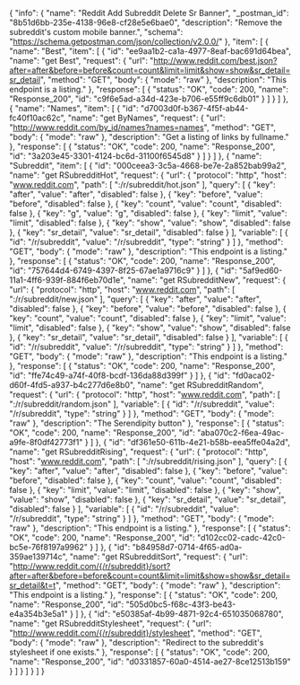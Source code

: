 {
  "info": {
    "name": "Reddit Add Subreddit Delete Sr Banner",
    "_postman_id": "8b51d6bb-235e-4138-96e8-cf28e5e6bae0",
    "description": "Remove the subreddit&#39;s custom mobile banner.",
    "schema": "https://schema.getpostman.com/json/collection/v2.0.0/"
  },
  "item": [
    {
      "name": "Best",
      "item": [
        {
          "id": "ee9aa1b2-ca1a-4977-8eaf-bac691d64bea",
          "name": "get&nbsp;Best",
          "request": {
            "url": "http://www.reddit.com/best.json?after=after&before=before&count=count&limit=limit&show=show&sr_detail=sr_detail",
            "method": "GET",
            "body": {
              "mode": "raw"
            },
            "description": "This endpoint is a listing."
          },
          "response": [
            {
              "status": "OK",
              "code": 200,
              "name": "Response_200",
              "id": "c9f6e5ad-a34d-423e-b706-e55ff9c6db01"
            }
          ]
        }
      ]
    },
    {
      "name": "Names",
      "item": [
        {
          "id": "d7003d0f-b367-4f5f-ab44-fc40f10ac62c",
          "name": "get&nbsp;ByNames",
          "request": {
            "url": "http://www.reddit.com/by_id/names?names=names",
            "method": "GET",
            "body": {
              "mode": "raw"
            },
            "description": "Get a listing of links by fullname."
          },
          "response": [
            {
              "status": "OK",
              "code": 200,
              "name": "Response_200",
              "id": "3a203e45-3301-4124-bc6d-31100f6545d8"
            }
          ]
        }
      ]
    },
    {
      "name": "Subreddit",
      "item": [
        {
          "id": "000ceea3-3c5a-4668-be7e-2a852bab99a2",
          "name": "get&nbsp;RSubredditHot",
          "request": {
            "url": {
              "protocol": "http",
              "host": "www.reddit.com",
              "path": [
                ":/r/subreddit/hot.json"
              ],
              "query": [
                {
                  "key": "after",
                  "value": "after",
                  "disabled": false
                },
                {
                  "key": "before",
                  "value": "before",
                  "disabled": false
                },
                {
                  "key": "count",
                  "value": "count",
                  "disabled": false
                },
                {
                  "key": "g",
                  "value": "g",
                  "disabled": false
                },
                {
                  "key": "limit",
                  "value": "limit",
                  "disabled": false
                },
                {
                  "key": "show",
                  "value": "show",
                  "disabled": false
                },
                {
                  "key": "sr_detail",
                  "value": "sr_detail",
                  "disabled": false
                }
              ],
              "variable": [
                {
                  "id": "/r/subreddit",
                  "value": "/r/subreddit",
                  "type": "string"
                }
              ]
            },
            "method": "GET",
            "body": {
              "mode": "raw"
            },
            "description": "This endpoint is a listing."
          },
          "response": [
            {
              "status": "OK",
              "code": 200,
              "name": "Response_200",
              "id": "757644d4-6749-4397-8f25-67ae1a9716c9"
            }
          ]
        },
        {
          "id": "5af9ed60-11a1-4ff6-939f-884f6eb70d1e",
          "name": "get&nbsp;RSubredditNew",
          "request": {
            "url": {
              "protocol": "http",
              "host": "www.reddit.com",
              "path": [
                ":/r/subreddit/new.json"
              ],
              "query": [
                {
                  "key": "after",
                  "value": "after",
                  "disabled": false
                },
                {
                  "key": "before",
                  "value": "before",
                  "disabled": false
                },
                {
                  "key": "count",
                  "value": "count",
                  "disabled": false
                },
                {
                  "key": "limit",
                  "value": "limit",
                  "disabled": false
                },
                {
                  "key": "show",
                  "value": "show",
                  "disabled": false
                },
                {
                  "key": "sr_detail",
                  "value": "sr_detail",
                  "disabled": false
                }
              ],
              "variable": [
                {
                  "id": "/r/subreddit",
                  "value": "/r/subreddit",
                  "type": "string"
                }
              ]
            },
            "method": "GET",
            "body": {
              "mode": "raw"
            },
            "description": "This endpoint is a listing."
          },
          "response": [
            {
              "status": "OK",
              "code": 200,
              "name": "Response_200",
              "id": "ffe74c49-a74f-40f8-bcdf-136da88d399f"
            }
          ]
        },
        {
          "id": "fd0aca02-d60f-4fd5-a937-b4c277d6e8b0",
          "name": "get&nbsp;RSubredditRandom",
          "request": {
            "url": {
              "protocol": "http",
              "host": "www.reddit.com",
              "path": [
                ":/r/subreddit/random.json"
              ],
              "variable": [
                {
                  "id": "/r/subreddit",
                  "value": "/r/subreddit",
                  "type": "string"
                }
              ]
            },
            "method": "GET",
            "body": {
              "mode": "raw"
            },
            "description": "The Serendipity button"
          },
          "response": [
            {
              "status": "OK",
              "code": 200,
              "name": "Response_200",
              "id": "aba070c2-f6ea-49ac-a9fe-8f0df42773f1"
            }
          ]
        },
        {
          "id": "df361e50-611b-4e21-b58b-eea5ffe04a2d",
          "name": "get&nbsp;RSubredditRising",
          "request": {
            "url": {
              "protocol": "http",
              "host": "www.reddit.com",
              "path": [
                ":/r/subreddit/rising.json"
              ],
              "query": [
                {
                  "key": "after",
                  "value": "after",
                  "disabled": false
                },
                {
                  "key": "before",
                  "value": "before",
                  "disabled": false
                },
                {
                  "key": "count",
                  "value": "count",
                  "disabled": false
                },
                {
                  "key": "limit",
                  "value": "limit",
                  "disabled": false
                },
                {
                  "key": "show",
                  "value": "show",
                  "disabled": false
                },
                {
                  "key": "sr_detail",
                  "value": "sr_detail",
                  "disabled": false
                }
              ],
              "variable": [
                {
                  "id": "/r/subreddit",
                  "value": "/r/subreddit",
                  "type": "string"
                }
              ]
            },
            "method": "GET",
            "body": {
              "mode": "raw"
            },
            "description": "This endpoint is a listing."
          },
          "response": [
            {
              "status": "OK",
              "code": 200,
              "name": "Response_200",
              "id": "d102cc02-cadc-42c0-bc5e-76f8197a9962"
            }
          ]
        },
        {
          "id": "b84958d7-0714-4f65-ad0a-359ae139714c",
          "name": "get&nbsp;RSubredditSort",
          "request": {
            "url": "http://www.reddit.com/{/r/subreddit}/sort?after=after&before=before&count=count&limit=limit&show=show&sr_detail=sr_detail&t=t",
            "method": "GET",
            "body": {
              "mode": "raw"
            },
            "description": "This endpoint is a listing."
          },
          "response": [
            {
              "status": "OK",
              "code": 200,
              "name": "Response_200",
              "id": "505d0bc5-f68c-43f3-be43-e4a354b3e5a1"
            }
          ]
        },
        {
          "id": "e50385af-4b99-4871-92c4-651035068780",
          "name": "get&nbsp;RSubredditStylesheet",
          "request": {
            "url": "http://www.reddit.com/{/r/subreddit}/stylesheet",
            "method": "GET",
            "body": {
              "mode": "raw"
            },
            "description": "Redirect to the subreddit&#39;s stylesheet if one exists."
          },
          "response": [
            {
              "status": "OK",
              "code": 200,
              "name": "Response_200",
              "id": "d0331857-60a0-4514-ae27-8ce12513b159"
            }
          ]
        }
      ]
    }
  ]
}